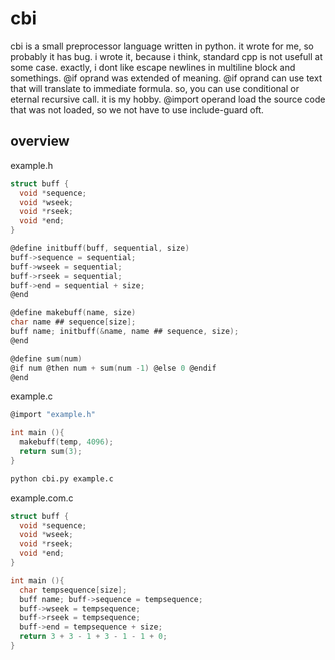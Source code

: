 
# cbi

cbi is a small preprocessor language written in python.
it wrote for me, so probably it has bug.
i wrote it, because i think, standard cpp is not usefull at some case.
exactly, i dont like escape newlines in multiline block and somethings.
@if oprand was extended of meaning.
@if oprand can use text that will translate to immediate formula.
so, you can use conditional or eternal recursive call. it is my hobby.
@import operand load the source code that was not loaded, so we not have to use include-guard oft.

## overview

example.h
```c
struct buff {
  void *sequence;
  void *wseek;
  void *rseek;
  void *end;
}

@define initbuff(buff, sequential, size)
buff->sequence = sequential;
buff->wseek = sequential;
buff->rseek = sequential;
buff->end = sequential + size;
@end

@define makebuff(name, size)
char name ## sequence[size];
buff name; initbuff(&name, name ## sequence, size);
@end

@define sum(num)
@if num @then num + sum(num -1) @else 0 @endif
@end
```

example.c
```c	
@import "example.h"

int main (){
  makebuff(temp, 4096);
  return sum(3);
}
```

```bash
python cbi.py example.c
```

example.com.c
```c
struct buff {
  void *sequence;
  void *wseek;
  void *rseek;
  void *end;
}

int main (){
  char tempsequence[size];
  buff name; buff->sequence = tempsequence;
  buff->wseek = tempsequence;
  buff->rseek = tempsequence;
  buff->end = tempsequence + size;
  return 3 + 3 - 1 + 3 - 1 - 1 + 0;
}
```
